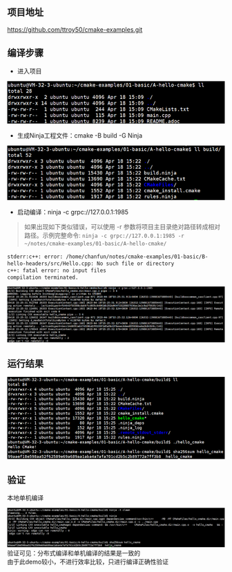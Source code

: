 ## 项目地址
https://github.com/ttroy50/cmake-examples.git
## 编译步骤
- 进入项目  

![img.png](../pic/cmake_project.png)
  
- 生成Ninja工程文件：cmake -B build -G Ninja  

![img.png](../pic/cmake_ninja.png)
  
- 启动编译：ninja -c grpc://127.0.0.1:1985
> 如果出现如下类似错误，可以使用 -r 参数将项目主目录绝对路径转成相对路径。示例完整命令: `ninja -c grpc://127.0.0.1:1985 -r ~/notes/cmake-examples/01-basic/A-hello-cmake/`
```shell
stderr:c++: error: /home/chanfun/notes/cmake-examples/01-basic/B-hello-headers/src/Hello.cpp: No such file or directory
c++: fatal error: no input files
compilation terminated.
```

![img.png](../pic/cmake_run.png)


## 运行结果
![img.png](../pic/cmake_res.png)


## 验证
本地单机编译

![img.png](../pic/cmake_sha.png)
验证可见：分布式编译和单机编译的结果是一致的  
由于此demo较小，不进行效率比较，只进行编译正确性验证